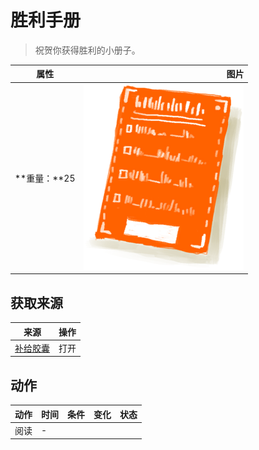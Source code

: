 # 胜利手册  
> 祝贺你获得胜利的小册子。  
  
  属性  |   图片   
 ----  |  ----:   
 **重量：**25  |  ![](Sprite/Leaflet.png)   
  
## 获取来源  
来源  |  操作  
----  |  ----  
[补给胶囊](TV_SupplyCapsule.md)  |  打开  
## 动作  
动作  |  时间  |  条件  |  变化  |  状态  
----  |  ----  |  ----  |  ----  |  ----  
阅读<br>  |  -  |    |    |    

